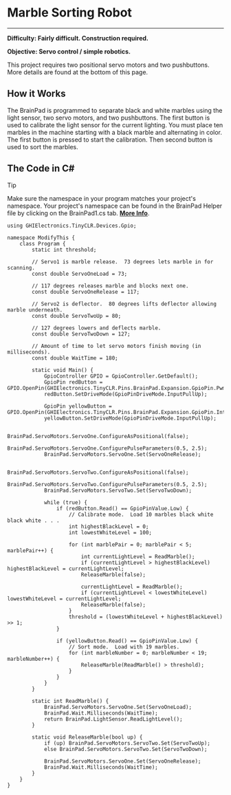 # Marble Sorting Robot
---

**Difficulty: Fairly difficult. Construction required.**

**Objective: Servo control / simple robotics.**

This project requires two positional servo motors and two pushbuttons. More details are found at the bottom of this page.

## How it Works
The BrainPad is programmed to separate black and white marbles using the light sensor, two servo motors, and two pushbuttons. The first button is used to calibrate the light sensor for the current lighting. You must place ten marbles in the machine starting with a black marble and alternating in color. The first button is pressed to start the calibration. Then second button is used to sort the marbles.

## The Code in C#
> [!Tip]
> Make sure the namespace in your program matches your project's namespace.  Your project's namespace can be found in the BrainPad Helper file by clicking on the BrainPad1.cs tab.  [**More Info**](../go-beyond/csharp/intro.md#a-few-words-about-namespaces).

```
using GHIElectronics.TinyCLR.Devices.Gpio;

namespace ModifyThis {
    class Program {
        static int threshold;

        // Servo1 is marble release.  73 degrees lets marble in for scanning.
        const double ServoOneLoad = 73;

        // 117 degrees releases marble and blocks next one.
        const double ServoOneRelease = 117;

        // Servo2 is deflector.  80 degrees lifts deflector allowing marble underneath.
        const double ServoTwoUp = 80;

        // 127 degrees lowers and deflects marble.
        const double ServoTwoDown = 127;

        // Amount of time to let servo motors finish moving (in milliseconds).
        const double WaitTime = 180;

        static void Main() {
            GpioController GPIO = GpioController.GetDefault();
            GpioPin redButton = GPIO.OpenPin(GHIElectronics.TinyCLR.Pins.BrainPad.Expansion.GpioPin.Pwm);
            redButton.SetDriveMode(GpioPinDriveMode.InputPullUp);

            GpioPin yellowButton = GPIO.OpenPin(GHIElectronics.TinyCLR.Pins.BrainPad.Expansion.GpioPin.Int);
            yellowButton.SetDriveMode(GpioPinDriveMode.InputPullUp);

            BrainPad.ServoMotors.ServoOne.ConfigureAsPositional(false);
            BrainPad.ServoMotors.ServoOne.ConfigurePulseParameters(0.5, 2.5);
            BrainPad.ServoMotors.ServoOne.Set(ServoOneRelease);

            BrainPad.ServoMotors.ServoTwo.ConfigureAsPositional(false);
            BrainPad.ServoMotors.ServoTwo.ConfigurePulseParameters(0.5, 2.5);
            BrainPad.ServoMotors.ServoTwo.Set(ServoTwoDown);

            while (true) {
                if (redButton.Read() == GpioPinValue.Low) {
                    // Calibrate mode.  Load 10 marbles black white black white . . .
                    int highestBlackLevel = 0;
                    int lowestWhiteLevel = 100;

                    for (int marblePair = 0; marblePair < 5; marblePair++) {
                        int currentLightLevel = ReadMarble();
                        if (currentLightLevel > highestBlackLevel) highestBlackLevel = currentLightLevel;
                        ReleaseMarble(false);

                        currentLightLevel = ReadMarble();
                        if (currentLightLevel < lowestWhiteLevel) lowestWhiteLevel = currentLightLevel;
                        ReleaseMarble(false);
                    }
                    threshold = (lowestWhiteLevel + highestBlackLevel) >> 1;
                }

                if (yellowButton.Read() == GpioPinValue.Low) {
                    // Sort mode.  Load with 19 marbles.
                    for (int marbleNumber = 0; marbleNumber < 19; marbleNumber++) {
                        ReleaseMarble(ReadMarble() > threshold);
                    }
                }
            }
        }

        static int ReadMarble() {
            BrainPad.ServoMotors.ServoOne.Set(ServoOneLoad);
            BrainPad.Wait.Milliseconds(WaitTime);
            return BrainPad.LightSensor.ReadLightLevel();
        }

        static void ReleaseMarble(bool up) {
            if (up) BrainPad.ServoMotors.ServoTwo.Set(ServoTwoUp);
            else BrainPad.ServoMotors.ServoTwo.Set(ServoTwoDown);

            BrainPad.ServoMotors.ServoOne.Set(ServoOneRelease);
            BrainPad.Wait.Milliseconds(WaitTime);
        }
    }
}

```
